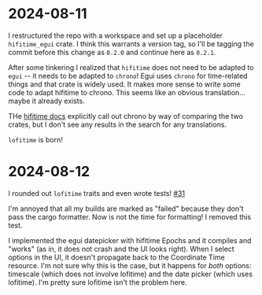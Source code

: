 # 2024-08-11

I restructured the repo with a workspace and set up a placeholder
`hifitime_egui` crate. I think this warrants a version tag, so I'll be tagging
the commit before this change as `0.2.0` and continue here as `0.2.1`.

After some tinkering I realized that `hifitime` does not need to be adapted to
`egui` -- it needs to be adapted to `chrono`! Egui uses `chrono` for
time-related things and that crate is widely used. It makes more sense to write
some code to adapt hifitime to chrono. This seems like an obvious translation...
maybe it already exists. 

THe [hifitime docs](https://docs.rs/hifitime) explicitly call out chrono by way
of comparing the two crates, but I don't see any results in the search for any
translations.

`lofitime` is born!

# 2024-08-12

I rounded out `lofitime` traits and even wrote tests!
[#31](https://github.com/philiplinden/spacetime/pull/31)

I'm annoyed that all my builds are marked as "failed" because they don't pass
the cargo formatter. Now is not the time for formatting! I removed this test.

I implemented the egui datepicker with hifitime Epochs and it compiles and
"works" (as in, it does not crash and the UI looks right). When I select
options in the UI, it doesn't propagate back to the Coordinate Time resource.
I'm not sure why this is the case, but it happens for _both_ options: timescale
(which does not involve lofitime) and the date picker (which uses lofitime).
I'm pretty sure lofitime isn't the problem here.
